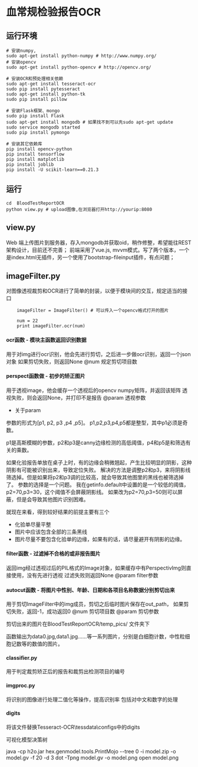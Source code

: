 
# 血常规检验报告OCR



## 运行环境

```
# 安装numpy,
sudo apt-get install python-numpy # http://www.numpy.org/
# 安装opencv
sudo apt-get install python-opencv # http://opencv.org/

# 安装OCR和预处理相关依赖
sudo apt-get install tesseract-ocr
sudo pip install pytesseract
sudo apt-get install python-tk
sudo pip install pillow

# 安装Flask框架、mongo
sudo pip install Flask
sudo apt-get install mongodb # 如果找不到可以先sudo apt-get update
sudo service mongodb started
sudo pip install pymongo

# 安装其它依赖库
pip install opencv-python
pip install tensorflow
pip install matplotlib
pip install joblib
pip install -U scikit-learn==0.21.3
```







## 运行

```
cd  BloodTestReportOCR
python view.py # upload图像,在浏览器打开http://yourip:8080

```

## view.py 

Web 端上传图片到服务器，存入mongodb并获取oid，稍作修整，希望能往REST架构设计，目前还不完善；
前端采用了vue.js, mvvm模式。写了两个版本，一个是index.html无插件，另一个使用了bootstrap-fileinput插件，有点问题；

## imageFilter.py
对图像透视裁剪和OCR进行了简单的封装，以便于模块间的交互，规定适当的接口
```    
    imageFilter = ImageFilter() # 可以传入一个opencv格式打开的图片
   
    num = 22
    print imageFilter.ocr(num)
```

#### ocr函数 - 模块主函数返回识别数据

用于对img进行ocr识别，他会先进行剪切，之后进一步做ocr识别，返回一个json对象
如果剪切失败，则返回None
@num 规定剪切项目数

#### perspect函数做 - 初步的矫正图片

用于透视image，他会缓存一个透视后的opencv numpy矩阵，并返回该矩阵
透视失败，则会返回None，并打印不是报告
@param 透视参数

* 关于param

参数的形式为[p1, p2, p3 ,p4 ,p5]。
p1,p2,p3,p4,p5都是整型，其中p1必须是奇数。

p1是高斯模糊的参数，p2和p3是canny边缘检测的高低阈值，p4和p5是和筛选有关的乘数。

如果化验报告单放在桌子上时，有的边缘会稍微翘起，产生比较明显的阴影，这种阴影有可能被识别出来，导致定位失败。
解决的方法是调整p2和p3，来将阴影线筛选掉。但是如果将p2和p3调的比较高，就会导致其他图里的黑线也被筛选掉了。
参数的选择是一个问题。
我在getinfo.default中设置的是一个较低的阈值，p2=70,p3=30，这个阈值不会屏蔽阴影线。
如果改为p2=70,p3=50则可以屏蔽，但是会导致其他图片识别困难。

就现在来看，得到较好结果的前提主要有三个
 - 化验单尽量平整
 - 图片中应该包含全部的三条黑线
 - 图片尽量不要包含化验单的边缘，如果有的话，请尽量避开有阴影的边缘。

#### filter函数 - 过滤掉不合格的或非报告图片

返回img经过透视过后的PIL格式的Image对象，如果缓存中有PerspectivImg则直接使用，没有先进行透视
过滤失败则返回None
@param filter参数


#### autocut函数 - 将图片中性别、年龄、日期和各项目名称数据分别剪切出来

用于剪切ImageFilter中的img成员，剪切之后临时图片保存在out_path，
如果剪切失败，返回-1，成功返回0
 @num 剪切项目数
 @param 剪切参数
 
剪切出来的图片在BloodTestReportOCR/temp_pics/ 文件夹下

函数输出为data0.jpg,data1.jpg......等一系列图片，分别是白细胞计数，中性粒细胞记数等的数值的图片。

#### classifier.py

用于判定裁剪矫正后的报告和裁剪出检测项目的编号

#### imgproc.py 
将识别的图像进行处理二值化等操作，提高识别率
包括对中文和数字的处理

#### digits
将该文件替换Tesseract-OCR\tessdata\configs中的digits



可视化模型决策树

java -cp h2o.jar hex.genmodel.tools.PrintMojo --tree 0 -i model.zip -o model.gv -f 20 -d 3
dot -Tpng model.gv -o model.png
open model.png
